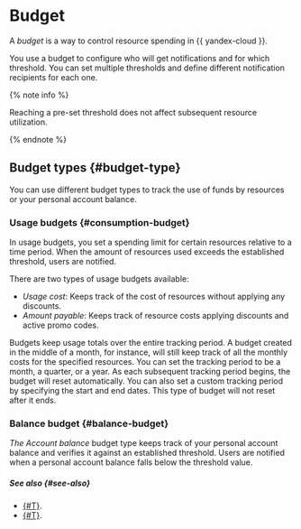 # Budget

A _budget_ is a way to control resource spending in {{ yandex-cloud }}.

You use a budget to configure who will get notifications and for which threshold. You can set multiple thresholds and define different notification recipients for each one.

{% note info %}

Reaching a pre-set threshold does not affect subsequent resource utilization.

{% endnote %}



## Budget types {#budget-type}

You can use different budget types to track the use of funds by resources or your personal account balance.


### Usage budgets {#consumption-budget}

In usage budgets, you set a spending limit for certain resources relative to a time period. When the amount of resources used exceeds the established threshold, users are notified.

There are two types of usage budgets available:
* _Usage cost_: Keeps track of the cost of resources without applying any discounts.
* _Amount payable_: Keeps track of resource costs applying discounts and active promo codes.

Budgets keep usage totals over the entire tracking period. A budget created in the middle of a month, for instance, will still keep track of all the monthly costs for the specified resources. You can set the tracking period to be a month, a quarter, or a year. As each subsequent tracking period begins, the budget will reset automatically. You can also set a custom tracking period by specifying the start and end dates. This type of budget will not reset after it ends.


### Balance budget {#balance-budget}

_The Account balance_ budget type keeps track of your personal account balance and verifies it against an established threshold. Users are notified when a personal account balance falls below the threshold value.



##### See also {#see-also}

* [{#T}](../operations/budgets.md).
* [{#T}](../tutorials/serverless-trigger-budget-vm.md).